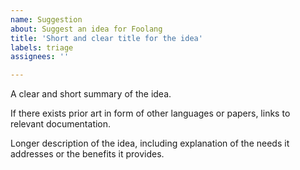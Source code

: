 ```yaml
---
name: Suggestion
about: Suggest an idea for Foolang
title: 'Short and clear title for the idea'
labels: triage
assignees: ''

---
```


A clear and short summary of the idea.

If there exists prior art in form of other languages or papers, links to relevant documentation.

Longer description of the idea, including explanation of the needs it addresses or the benefits it provides.
